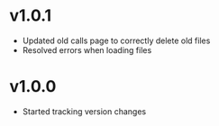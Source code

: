# v1.0.1
- Updated old calls page to correctly delete old files
- Resolved errors when loading files

# v1.0.0
- Started tracking version changes

